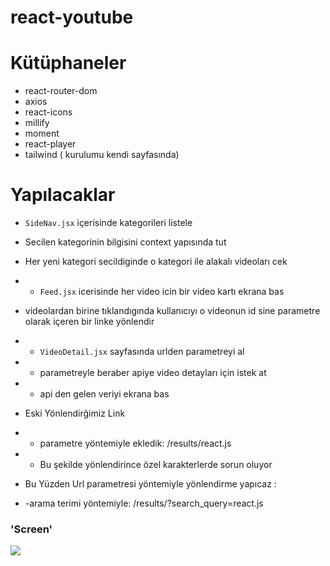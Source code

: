 # react-youtube

# Kütüphaneler

- react-router-dom
- axios
- react-icons
- millify
- moment
- react-player
- tailwind ( kurulumu kendi sayfasında)

# Yapılacaklar

- `SideNav.jsx` içerisinde kategorileri listele
- Secilen kategorinin bilgisini context yapısında tut
- Her yeni kategori secildiginde o kategori ile alakalı videoları cek
- - `Feed.jsx` icerisinde her video icin bir video kartı ekrana bas

- videolardan birine tıklandıgında kullanıcıyı o videonun id sine parametre olarak içeren bir linke yönlendir
- - `VideoDetail.jsx` sayfasında urlden parametreyi al
- - parametreyle beraber apiye video detayları için istek at
- - api den gelen veriyi ekrana bas

- Eski Yönlendirğimiz Link

- - parametre yöntemiyle ekledik: /results/react.js
- - Bu şekilde yönlendirince özel karakterlerde sorun oluyor
- Bu Yüzden Url parametresi yöntemiyle yönlendirme yapıcaz :

- -arama terimi yöntemiyle: /results/?search_query=react.js

### 'Screen'

![](youtube.gif)
